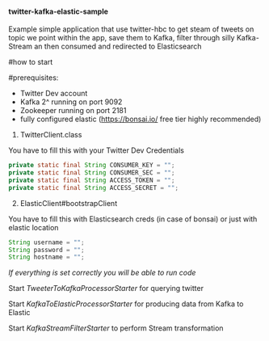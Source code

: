 #### twitter-kafka-elastic-sample
Example simple application that use twitter-hbc to get steam of tweets on topic we point within the app, save them to Kafka, filter through silly Kafka-Stream an then consumed and redirected to Elasticsearch

#how to start

  #prerequisites:
  - Twitter Dev account
  - Kafka 2^ running on port 9092
  - Zookeeper running on port 2181
  - fully configured elastic (https://bonsai.io/ free tier highly recommended)
  
  1) TwitterClient.class
  
  You have to fill this with your Twitter Dev Credentials
  ```java
  private static final String CONSUMER_KEY = "";
  private static final String CONSUMER_SEC = "";
  private static final String ACCESS_TOKEN = "";
  private static final String ACCESS_SECRET = "";
  ```
  2) ElasticClient#bootstrapClient
  
  You have to fill this with Elasticsearch creds (in case of bonsai) or just with elastic location
  ```java
  String username = "";
  String password = "";
  String hostname = "";
  ```
  
 *If everything is set correctly you will be able to run code*
 
 Start *TweeterToKafkaProcessorStarter* for querying twitter
 
 Start *KafkaToElasticProcessorStarter* for producing data from Kafka to Elastic
 
 Start *KafkaStreamFilterStarter* to perform Stream transformation
